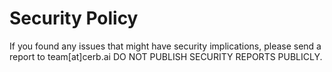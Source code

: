 Security Policy
===============

If you found any issues that might have security implications,
please send a report to team[at]cerb.ai
DO NOT PUBLISH SECURITY REPORTS PUBLICLY.
